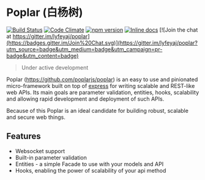 Poplar (白杨树)
==============

[![Build Status](https://travis-ci.org/lyfeyaj/poplar.svg?branch=master)](https://travis-ci.org/lyfeyaj/poplar)
[![Code Climate](https://codeclimate.com/github/lyfeyaj/poplar/badges/gpa.svg)](https://codeclimate.com/github/lyfeyaj/poplar)
[![npm version](https://badge.fury.io/js/poplar.svg)](http://badge.fury.io/js/poplar)
[![Inline docs](http://inch-ci.org/github/lyfeyaj/poplar.svg?branch=master)](http://inch-ci.org/github/lyfeyaj/poplar)
[![Join the chat at https://gitter.im/lyfeyaj/poplar](https://badges.gitter.im/Join%20Chat.svg)](https://gitter.im/lyfeyaj/poplar?utm_source=badge&utm_medium=badge&utm_campaign=pr-badge&utm_content=badge)

> Under active development

Poplar (https://github.com/poplarjs/poplar) is an easy to use and pinionated micro-framework built on top of [express](https://github.com/strongloop/express) for writing scalable and REST-like web APIs. Its main goals are parameter validation, entities, hooks, scalability and allowing rapid development and deployment of such APIs.

Because of this Poplar is an ideal candidate for building robust, scalable and secure web things.

Features
--------
* Websocket support
* Built-in parameter validation
* Entities - a simple Facade to use with your models and API
* Hooks, enabling the power of scalability of your api method
